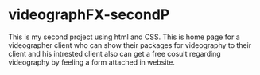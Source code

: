 # videographFX-secondP
This is my second project using html and CSS. 
This is home page for a videographer client who can show their packages for videography to their client and his intrested client also can get a free cosult regarding videography by feeling a form attached in website.
